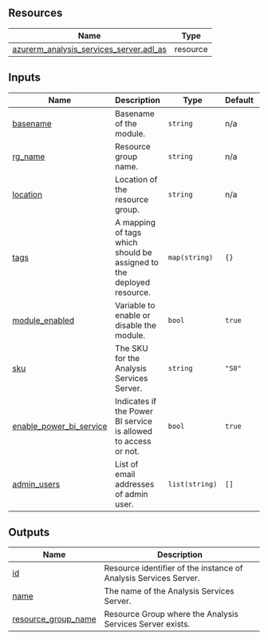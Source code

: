 <!-- BEGIN_TF_DOCS -->
## Resources

| Name | Type |
|------|------|
| [azurerm_analysis_services_server.adl_as](https://registry.terraform.io/providers/hashicorp/azurerm/latest/docs/resources/analysis_services_server) | resource |

## Inputs

| Name | Description | Type | Default | Required |
|------|-------------|------|---------|:--------:|
| <a name="input_basename"></a> [basename](#input\_basename) | Basename of the module. | `string` | n/a | yes |
| <a name="input_rg_name"></a> [rg\_name](#input\_rg\_name) | Resource group name. | `string` | n/a | yes |
| <a name="input_location"></a> [location](#input\_location) | Location of the resource group. | `string` | n/a | yes |
| <a name="input_tags"></a> [tags](#input\_tags) | A mapping of tags which should be assigned to the deployed resource. | `map(string)` | `{}` | no |
| <a name="input_module_enabled"></a> [module\_enabled](#input\_module\_enabled) | Variable to enable or disable the module. | `bool` | `true` | no |
| <a name="input_sku"></a> [sku](#input\_sku) | The SKU for the Analysis Services Server. | `string` | `"S0"` | no |
| <a name="input_enable_power_bi_service"></a> [enable\_power\_bi\_service](#input\_enable\_power\_bi\_service) | Indicates if the Power BI service is allowed to access or not. | `bool` | `true` | no |
| <a name="input_admin_users"></a> [admin\_users](#input\_admin\_users) | List of email addresses of admin user. | `list(string)` | `[]` | no |

## Outputs

| Name | Description |
|------|-------------|
| <a name="output_id"></a> [id](#output\_id) | Resource identifier of the instance of Analysis Services Server. |
| <a name="output_name"></a> [name](#output\_name) | The name of the Analysis Services Server. |
| <a name="output_resource_group_name"></a> [resource\_group\_name](#output\_resource\_group\_name) | Resource Group where the Analysis Services Server exists. |
<!-- END_TF_DOCS -->